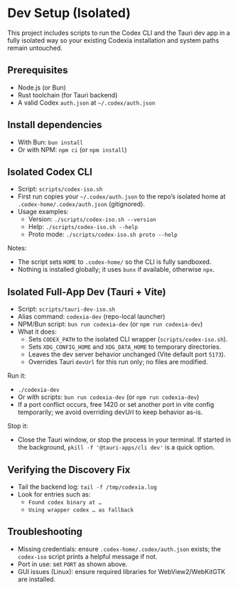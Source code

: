 # Dev Setup (Isolated)

This project includes scripts to run the Codex CLI and the Tauri dev app in a fully isolated way so your existing Codexia installation and system paths remain untouched.

## Prerequisites
- Node.js (or Bun)
- Rust toolchain (for Tauri backend)
- A valid Codex `auth.json` at `~/.codex/auth.json`

## Install dependencies
- With Bun: `bun install`
- Or with NPM: `npm ci` (or `npm install`)

## Isolated Codex CLI
- Script: `scripts/codex-iso.sh`
- First run copies your `~/.codex/auth.json` to the repo’s isolated home at `.codex-home/.codex/auth.json` (gitignored).
- Usage examples:
  - Version: `./scripts/codex-iso.sh --version`
  - Help: `./scripts/codex-iso.sh --help`
  - Proto mode: `./scripts/codex-iso.sh proto --help`

Notes:
- The script sets `HOME` to `.codex-home/` so the CLI is fully sandboxed.
- Nothing is installed globally; it uses `bunx` if available, otherwise `npx`.

## Isolated Full-App Dev (Tauri + Vite)
- Script: `scripts/tauri-dev-iso.sh`
- Alias command: `codexia-dev` (repo-local launcher)
- NPM/Bun script: `bun run codexia-dev` (or `npm run codexia-dev`)
- What it does:
  - Sets `CODEX_PATH` to the isolated CLI wrapper (`scripts/codex-iso.sh`).
  - Sets `XDG_CONFIG_HOME` and `XDG_DATA_HOME` to temporary directories.
  - Leaves the dev server behavior unchanged (Vite default port `5173`).
  - Overrides Tauri `devUrl` for this run only; no files are modified.

Run it:
- `./codexia-dev`
- Or with scripts: `bun run codexia-dev` (or `npm run codexia-dev`)
- If a port conflict occurs, free 1420 or set another port in vite config temporarily; we avoid overriding devUrl to keep behavior as-is.

Stop it:
- Close the Tauri window, or stop the process in your terminal. If started in the background, `pkill -f '@tauri-apps/cli dev'` is a quick option.

## Verifying the Discovery Fix
- Tail the backend log: `tail -f /tmp/codexia.log`
- Look for entries such as:
  - `Found codex binary at …`
  - `Using wrapper codex … as fallback`

## Troubleshooting
- Missing credentials: ensure `.codex-home/.codex/auth.json` exists; the `codex-iso` script prints a helpful message if not.
- Port in use: set `PORT` as shown above.
- GUI issues (Linux): ensure required libraries for WebView2/WebKitGTK are installed.
